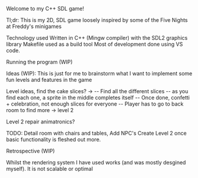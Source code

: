 Welcome to my C++ SDL game!

Tl;dr: This is my 2D, SDL game loosely inspired by some of the Five Nights at Freddy's minigames 

Technology used
Written in C++ (Mingw compiler) with the SDL2 graphics library
Makefile used as a build tool
Most of development done using VS code.

Running the program (WIP)

Ideas (WIP): This is just for me to brainstorm what I want to implement some fun levels and features in the game

Level ideas, find the cake slices? -> 
-- Find all the different slices
-- as you find each one, a sprite in the middle completes itself
-- Once done, confetti + celebration, not enough slices for everyone
-- Player has to go to back room to find more -> level 2

Level 2 repair animatronics?

TODO:
Detail room with chairs and tables,
Add NPC's
Create Level 2 once basic functionality is fleshed out more.

Retrospective (WIP)

Whilst the rendering system I have used works (and was mostly desgined myself). It is not scalable or optimal